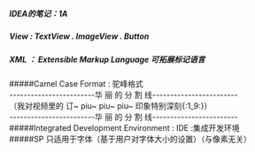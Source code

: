 ##### IDEA的笔记：1A  
##### View : _TextView_ . _ImageView_ . _Button_  
##### XML ： Extensible Markup Language 可拓展标记语言  
#####Camel Case Format : 驼峰格式  
------------------------华 丽 的 分 割 线------------------------  
（我对视频里的 订~ piu~ piu~ piu~ 印象特别深刻{:1_9:}）  
------------------------华 丽 的 分 割 线------------------------  
#####Integrated Development Environment : IDE :集成开发环境  
#####SP 只适用于字体（基于用户对字体大小的设置）（与像素无关）